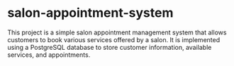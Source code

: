 # salon-appointment-system

This project is a simple salon appointment management system that allows customers to book various services offered by a salon. It is implemented using a PostgreSQL database to store customer information, available services, and appointments.

